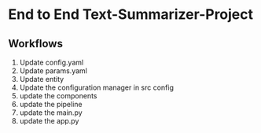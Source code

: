 # End to End Text-Summarizer-Project

## Workflows

1. Update config.yaml
2. Update params.yaml
3. Update entity 
4. Update the configuration manager in src config
5. update the components
6. update the pipeline
7. update the main.py
8. update the app.py
